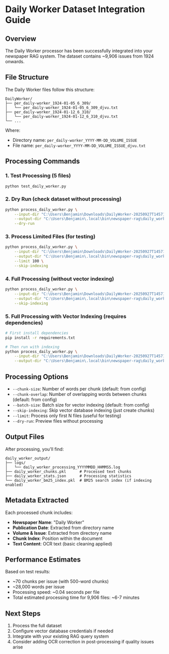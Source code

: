 # Daily Worker Dataset Integration Guide

## Overview
The Daily Worker processor has been successfully integrated into your newspaper RAG system. The dataset contains ~9,906 issues from 1924 onwards.

## File Structure
The Daily Worker files follow this structure:
```
DailyWorker/
├── per_daily-worker_1924-01-05_6_309/
│   └── per_daily-worker_1924-01-05_6_309_djvu.txt
├── per_daily-worker_1924-01-12_6_310/
│   └── per_daily-worker_1924-01-12_6_310_djvu.txt
└── ...
```

Where:
- Directory name: `per_daily-worker_YYYY-MM-DD_VOLUME_ISSUE`
- File name: `per_daily-worker_YYYY-MM-DD_VOLUME_ISSUE_djvu.txt`

## Processing Commands

### 1. Test Processing (5 files)
```bash
python test_daily_worker.py
```

### 2. Dry Run (check dataset without processing)
```bash
python process_daily_worker.py \
    --input-dir "C:\Users\Benjamin\Downloads\DailyWorker-20250927T145711Z-1-001\DailyWorker" \
    --output-dir "C:\Users\Benjamin\.local\bin\newspaper-rag\daily_worker_output" \
    --dry-run
```

### 3. Process Limited Files (for testing)
```bash
python process_daily_worker.py \
    --input-dir "C:\Users\Benjamin\Downloads\DailyWorker-20250927T145711Z-1-001\DailyWorker" \
    --output-dir "C:\Users\Benjamin\.local\bin\newspaper-rag\daily_worker_output" \
    --limit 100 \
    --skip-indexing
```

### 4. Full Processing (without vector indexing)
```bash
python process_daily_worker.py \
    --input-dir "C:\Users\Benjamin\Downloads\DailyWorker-20250927T145711Z-1-001\DailyWorker" \
    --output-dir "C:\Users\Benjamin\.local\bin\newspaper-rag\daily_worker_output" \
    --skip-indexing
```

### 5. Full Processing with Vector Indexing (requires dependencies)
```bash
# First install dependencies
pip install -r requirements.txt

# Then run with indexing
python process_daily_worker.py \
    --input-dir "C:\Users\Benjamin\Downloads\DailyWorker-20250927T145711Z-1-001\DailyWorker" \
    --output-dir "C:\Users\Benjamin\.local\bin\newspaper-rag\daily_worker_output"
```

## Processing Options

- `--chunk-size`: Number of words per chunk (default: from config)
- `--chunk-overlap`: Number of overlapping words between chunks (default: from config)
- `--batch-size`: Batch size for vector indexing (default: from config)
- `--skip-indexing`: Skip vector database indexing (just create chunks)
- `--limit`: Process only first N files (useful for testing)
- `--dry-run`: Preview files without processing

## Output Files

After processing, you'll find:
```
daily_worker_output/
├── logs/
│   └── daily_worker_processing_YYYYMMDD_HHMMSS.log
├── daily_worker_chunks.pkl      # Processed text chunks
├── daily_worker_stats.json      # Processing statistics
└── daily_worker_bm25_index.pkl  # BM25 search index (if indexing enabled)
```

## Metadata Extracted

Each processed chunk includes:
- **Newspaper Name**: "Daily Worker"
- **Publication Date**: Extracted from directory name
- **Volume & Issue**: Extracted from directory name
- **Chunk Index**: Position within the document
- **Text Content**: OCR text (basic cleaning applied)

## Performance Estimates

Based on test results:
- ~70 chunks per issue (with 500-word chunks)
- ~28,000 words per issue
- Processing speed: ~0.04 seconds per file
- Total estimated processing time for 9,906 files: ~6-7 minutes

## Next Steps

1. Process the full dataset
2. Configure vector database credentials if needed
3. Integrate with your existing RAG query system
4. Consider adding OCR correction in post-processing if quality issues arise